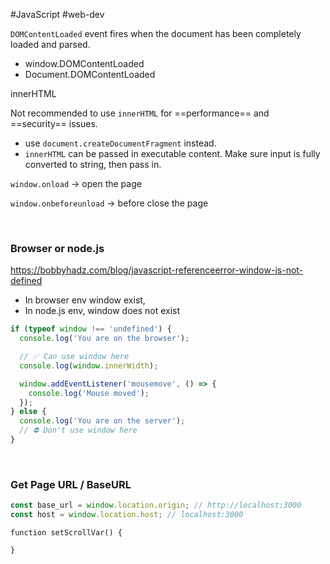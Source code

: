 #JavaScript #web-dev 

`DOMContentLoaded` event fires when the document has been completely loaded and parsed.

-   window.DOMContentLoaded    
-   Document.DOMContentLoaded


innerHTML

Not recommended to use `innerHTML` for ==performance== and ==security== issues.

-   use `document.createDocumentFragment` instead.
-   `innerHTML` can be passed in executable content. Make sure input is fully converted to string, then pass in.


`window.onload` -> open the page

`window.onbeforeunload` -> before close the page

<br/>

### Browser or node.js

https://bobbyhadz.com/blog/javascript-referenceerror-window-is-not-defined

- In browser env window exist, 
- In node.js env, window does not exist

```js
if (typeof window !== 'undefined') {
  console.log('You are on the browser');

  // ✅ Can use window here
  console.log(window.innerWidth);

  window.addEventListener('mousemove', () => {
    console.log('Mouse moved');
  });
} else {
  console.log('You are on the server');
  // ⛔️ Don't use window here
}
```

<br>

### Get Page URL / BaseURL
```js
const base_url = window.location.origin; // http://localhost:3000
const host = window.location.host; // localhost:3000
```


```
function setScrollVar() {

}
```